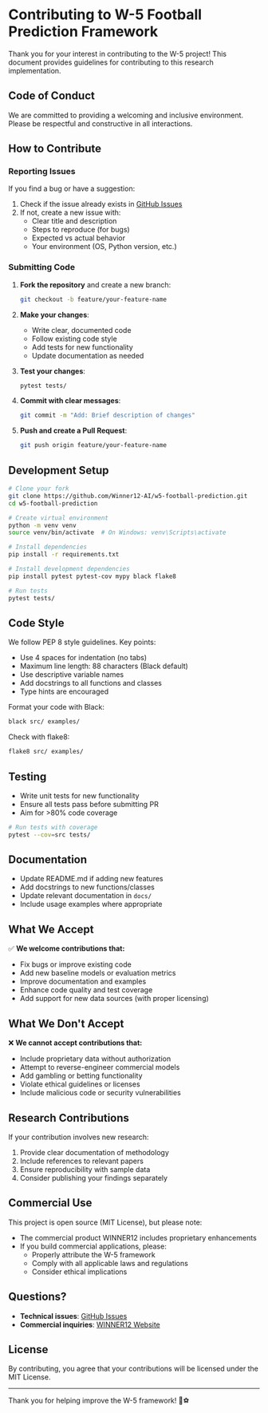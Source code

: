 # Contributing to W-5 Football Prediction Framework

Thank you for your interest in contributing to the W-5 project! This document provides guidelines for contributing to this research implementation.

## Code of Conduct

We are committed to providing a welcoming and inclusive environment. Please be respectful and constructive in all interactions.

## How to Contribute

### Reporting Issues

If you find a bug or have a suggestion:

1. Check if the issue already exists in [GitHub Issues](https://github.com/Winner12-AI/w5-football-prediction/issues)
2. If not, create a new issue with:
   - Clear title and description
   - Steps to reproduce (for bugs)
   - Expected vs actual behavior
   - Your environment (OS, Python version, etc.)

### Submitting Code

1. **Fork the repository** and create a new branch:
   ```bash
   git checkout -b feature/your-feature-name
   ```

2. **Make your changes**:
   - Write clear, documented code
   - Follow existing code style
   - Add tests for new functionality
   - Update documentation as needed

3. **Test your changes**:
   ```bash
   pytest tests/
   ```

4. **Commit with clear messages**:
   ```bash
   git commit -m "Add: Brief description of changes"
   ```

5. **Push and create a Pull Request**:
   ```bash
   git push origin feature/your-feature-name
   ```

## Development Setup

```bash
# Clone your fork
git clone https://github.com/Winner12-AI/w5-football-prediction.git
cd w5-football-prediction

# Create virtual environment
python -m venv venv
source venv/bin/activate  # On Windows: venv\Scripts\activate

# Install dependencies
pip install -r requirements.txt

# Install development dependencies
pip install pytest pytest-cov mypy black flake8

# Run tests
pytest tests/
```

## Code Style

We follow PEP 8 style guidelines. Key points:

- Use 4 spaces for indentation (no tabs)
- Maximum line length: 88 characters (Black default)
- Use descriptive variable names
- Add docstrings to all functions and classes
- Type hints are encouraged

Format your code with Black:
```bash
black src/ examples/
```

Check with flake8:
```bash
flake8 src/ examples/
```

## Testing

- Write unit tests for new functionality
- Ensure all tests pass before submitting PR
- Aim for >80% code coverage

```bash
# Run tests with coverage
pytest --cov=src tests/
```

## Documentation

- Update README.md if adding new features
- Add docstrings to new functions/classes
- Update relevant documentation in `docs/`
- Include usage examples where appropriate

## What We Accept

✅ **We welcome contributions that:**
- Fix bugs or improve existing code
- Add new baseline models or evaluation metrics
- Improve documentation and examples
- Enhance code quality and test coverage
- Add support for new data sources (with proper licensing)

## What We Don't Accept

❌ **We cannot accept contributions that:**
- Include proprietary data without authorization
- Attempt to reverse-engineer commercial models
- Add gambling or betting functionality
- Violate ethical guidelines or licenses
- Include malicious code or security vulnerabilities

## Research Contributions

If your contribution involves new research:

1. Provide clear documentation of methodology
2. Include references to relevant papers
3. Ensure reproducibility with sample data
4. Consider publishing your findings separately

## Commercial Use

This project is open source (MIT License), but please note:

- The commercial product WINNER12 includes proprietary enhancements
- If you build commercial applications, please:
  - Properly attribute the W-5 framework
  - Comply with all applicable laws and regulations
  - Consider ethical implications

## Questions?

- **Technical issues**: [GitHub Issues](https://github.com/Winner12-AI/w5-football-prediction/issues)
- **Commercial inquiries**: [WINNER12 Website](https://winner12.ai)

## License

By contributing, you agree that your contributions will be licensed under the MIT License.

---

Thank you for helping improve the W-5 framework! 🚀⚽

